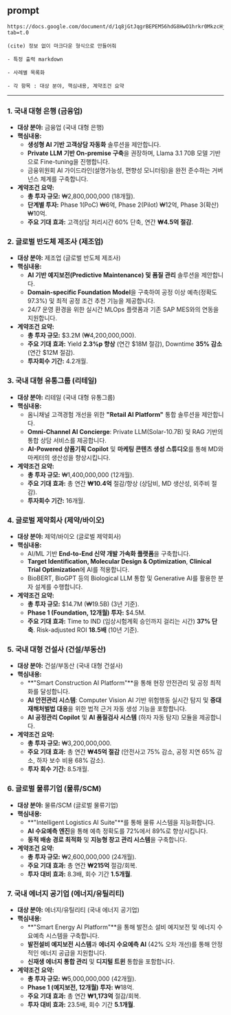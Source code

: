 ## prompt
```
https://docs.google.com/document/d/1q8jGtJqgrBEPEM56hdG8HwO1hrkr0MkzcHj_ayS0Xo4/edit?tab=t.0

(cite) 정보 없이 마크다운 형식으로 만들어줘

- 특정 출력 markdown

- 사례별 목록화

- 각 항목 : 대상 분야, 핵심내용, 계약조건 요약
```
***

### 1. 국내 대형 은행 (금융업)

* **대상 분야:** 금융업 (국내 대형 은행)
* **핵심내용:**
    * **생성형 AI 기반 고객상담 자동화** 솔루션을 제안합니다.
    * **Private LLM 기반 On-premise 구축**을 권장하며, Llama 3.1 70B 모델 기반으로 Fine-tuning을 진행합니다.
    * 금융위원회 AI 가이드라인(설명가능성, 편향성 모니터링)을 완전 준수하는 거버넌스 체계를 구축합니다.
* **계약조건 요약:**
    * **총 투자 규모:** ₩2,800,000,000 (18개월).
    * **단계별 투자:** Phase 1(PoC) ₩6억, Phase 2(Pilot) ₩12억, Phase 3(확산) ₩10억.
    * **주요 기대 효과:** 고객상담 처리시간 60% 단축, 연간 **₩4.5억 절감**.

### 2. 글로벌 반도체 제조사 (제조업)

* **대상 분야:** 제조업 (글로벌 반도체 제조사)
* **핵심내용:**
    * **AI 기반 예지보전(Predictive Maintenance) 및 품질 관리** 솔루션을 제안합니다.
    * **Domain-specific Foundation Model**을 구축하여 공정 이상 예측(정확도 97.3%) 및 최적 공정 조건 추천 기능을 제공합니다.
    * 24/7 운영 환경을 위한 실시간 MLOps 플랫폼과 기존 SAP MES와의 연동을 지원합니다.
* **계약조건 요약:**
    * **총 투자 규모:** $3.2M (₩4,200,000,000).
    * **주요 기대 효과:** Yield **2.3%p 향상** (연간 $18M 절감), Downtime **35% 감소** (연간 $12M 절감).
    * **투자회수 기간:** 4.2개월.

### 3. 국내 대형 유통그룹 (리테일)

* **대상 분야:** 리테일 (국내 대형 유통그룹)
* **핵심내용:**
    * 옴니채널 고객경험 개선을 위한 **"Retail AI Platform"** 통합 솔루션을 제안합니다.
    * **Omni-Channel AI Concierge**: Private LLM(Solar-10.7B) 및 RAG 기반의 통합 상담 서비스를 제공합니다.
    * **AI-Powered 상품기획 Copilot** 및 **마케팅 콘텐츠 생성 스튜디오**를 통해 MD와 마케터의 생산성을 향상시킵니다.
* **계약조건 요약:**
    * **총 투자 규모:** ₩1,400,000,000 (12개월).
    * **주요 기대 효과:** 총 연간 **₩10.4억** 절감/향상 (상담비, MD 생산성, 외주비 절감).
    * **투자회수 기간:** 16개월.

### 4. 글로벌 제약회사 (제약/바이오)

* **대상 분야:** 제약/바이오 (글로벌 제약회사)
* **핵심내용:**
    * AI/ML 기반 **End-to-End 신약 개발 가속화 플랫폼**을 구축합니다.
    * **Target Identification, Molecular Design & Optimization**, **Clinical Trial Optimization**에 AI를 적용합니다.
    * BioBERT, BioGPT 등의 Biological LLM 통합 및 Generative AI를 활용한 분자 설계를 수행합니다.
* **계약조건 요약:**
    * **총 투자 규모:** $14.7M (₩19.5B) (3년 기준).
    * **Phase 1 (Foundation, 12개월) 투자:** $4.5M.
    * **주요 기대 효과:** Time to IND (임상시험계획 승인까지 걸리는 시간) **37% 단축**. Risk-adjusted ROI **18.5배** (10년 기준).

### 5. 국내 대형 건설사 (건설/부동산)

* **대상 분야:** 건설/부동산 (국내 대형 건설사)
* **핵심내용:**
    * **"Smart Construction AI Platform"**을 통해 현장 안전관리 및 공정 최적화를 달성합니다.
    * **AI 안전관리 시스템**: Computer Vision AI 기반 위험행동 실시간 탐지 및 **중대재해처벌법 대응**을 위한 법적 근거 자동 생성 기능을 포함합니다.
    * **AI 공정관리 Copilot** 및 **AI 품질검사 시스템** (하자 자동 탐지) 모듈을 제공합니다.
* **계약조건 요약:**
    * **총 투자 규모:** ₩3,200,000,000.
    * **주요 기대 효과:** 총 연간 **₩45억 절감** (안전사고 75% 감소, 공정 지연 65% 감소, 하자 보수 비용 68% 감소).
    * **투자 회수 기간:** 8.5개월.

### 6. 글로벌 물류기업 (물류/SCM)

* **대상 분야:** 물류/SCM (글로벌 물류기업)
* **핵심내용:**
    * **"Intelligent Logistics AI Suite"**를 통해 물류 시스템을 지능화합니다.
    * **AI 수요예측 엔진**을 통해 예측 정확도를 72%에서 89%로 향상시킵니다.
    * **동적 배송 경로 최적화** 및 **지능형 창고 관리 시스템**을 구축합니다.
* **계약조건 요약:**
    * **총 투자 규모:** ₩2,600,000,000 (24개월).
    * **주요 기대 효과:** 총 연간 **₩215억** 절감/회복.
    * **투자 대비 효과:** 8.3배, 회수 기간 **1.5개월**.

### 7. 국내 에너지 공기업 (에너지/유틸리티)

* **대상 분야:** 에너지/유틸리티 (국내 에너지 공기업)
* **핵심내용:**
    * **"Smart Energy AI Platform"**을 통해 발전소 설비 예지보전 및 에너지 수요예측 시스템을 구축합니다.
    * **발전설비 예지보전 시스템**과 **에너지 수요예측 AI** (42% 오차 개선)를 통해 안정적인 에너지 공급을 지원합니다.
    * **신재생 에너지 통합 관리** 및 **디지털 트윈** 통합을 포함합니다.
* **계약조건 요약:**
    * **총 투자 규모:** ₩5,000,000,000 (42개월).
    * **Phase 1 (예지보전, 12개월) 투자:** ₩18억.
    * **주요 기대 효과:** 총 연간 **₩1,173억** 절감/회복.
    * **투자 대비 효과:** 23.5배, 회수 기간 **5.1개월**.